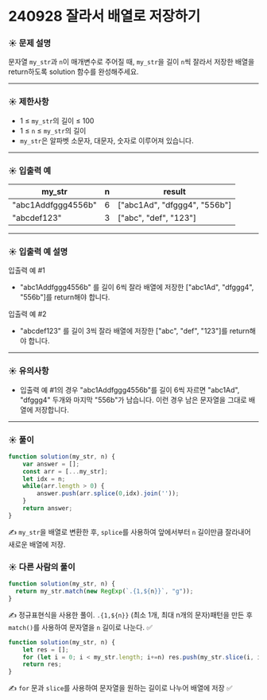 # 240928 잘라서 배열로 저장하기

### ☀️ 문제 설명

문자열 `my_str`과 `n`이 매개변수로 주어질 때, `my_str`을 길이 `n`씩 잘라서 저장한 배열을 return하도록 solution 함수를 완성해주세요.

---

### ☀️ **제한사항**

- 1 ≤ `my_str`의 길이 ≤ 100
- 1 ≤ `n` ≤ `my_str`의 길이
- `my_str`은 알파벳 소문자, 대문자, 숫자로 이루어져 있습니다.

---

### ☀️ **입출력 예**

| my_str | n | result |
| --- | --- | --- |
| "abc1Addfggg4556b" | 6 | ["abc1Ad", "dfggg4", "556b"] |
| "abcdef123" | 3 | ["abc", "def", "123"] |

---

### ☀️ **입출력 예 설명**

입출력 예 #1

- "abc1Addfggg4556b" 를 길이 6씩 잘라 배열에 저장한 ["abc1Ad", "dfggg4", "556b"]를 return해야 합니다.

입출력 예 #2

- "abcdef123" 를 길이 3씩 잘라 배열에 저장한 ["abc", "def", "123"]를 return해야 합니다.

---

### ☀️ 유의사항

- 입출력 예 #1의 경우 "abc1Addfggg4556b"를 길이 6씩 자르면 "abc1Ad", "dfggg4" 두개와 마지막 "556b"가 남습니다. 이런 경우 남은 문자열을 그대로 배열에 저장합니다.

---

### ☀️ 풀이

```jsx
function solution(my_str, n) {
    var answer = [];
    const arr = [...my_str];
    let idx = n;
    while(arr.length > 0) {
        answer.push(arr.splice(0,idx).join(''));
    }
    return answer;
}
```

✍️ `my_str`을 배열로 변환한 후, `splice`를 사용하여 앞에서부터 `n` 길이만큼 잘라내어 새로운 배열에 저장.

### ☀️ 다른 사람의 풀이

```jsx
function solution(my_str, n) {
  return my_str.match(new RegExp(`.{1,${n}}`, "g"));
}
```

✍️ 정규표현식을 사용한 풀이. `.{1,${n}}` (최소 1개, 최대 n개의 문자)패턴을 만든 후 `match()`를 사용하여 문자열을 `n` 길이로 나눈다. ✅

```jsx
function solution(my_str, n) {
    let res = [];
    for (let i = 0; i < my_str.length; i+=n) res.push(my_str.slice(i, i+n));
    return res;
}
```

✍️ `for` 문과 `slice`를 사용하여 문자열을 원하는 길이로 나누어 배열에 저장 ✅
